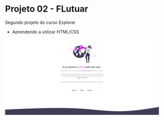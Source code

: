 # Projeto 02 - FLutuar

Segundo projeto do curso Explorer 




- Aprendendo a utilizar HTML/CSS

![](imagens/screenshot.png)